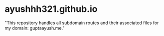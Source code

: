 # ayushhh321.github.io

"This repository handles all subdomain routes and their associated files for my domain: guptaayush.me."
